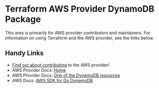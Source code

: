 # Terraform AWS Provider DynamoDB Package

This area is primarily for AWS provider contributors and maintainers. For information on _using_ Terraform and the AWS provider, see the links below.


## Handy Links

* [Find out about contributing](https://hashicorp.github.io/terraform-provider-aws/#contribute) to the AWS provider!
* AWS Provider Docs: [Home](https://registry.terraform.io/providers/hashicorp/aws/latest/docs)
* AWS Provider Docs: [One of the DynamoDB resources](https://registry.terraform.io/providers/hashicorp/aws/latest/docs/resources/dynamodb_global_table)
* AWS Docs: [AWS SDK for Go DynamoDB](https://docs.aws.amazon.com/sdk-for-go/api/service/dynamodb/)
